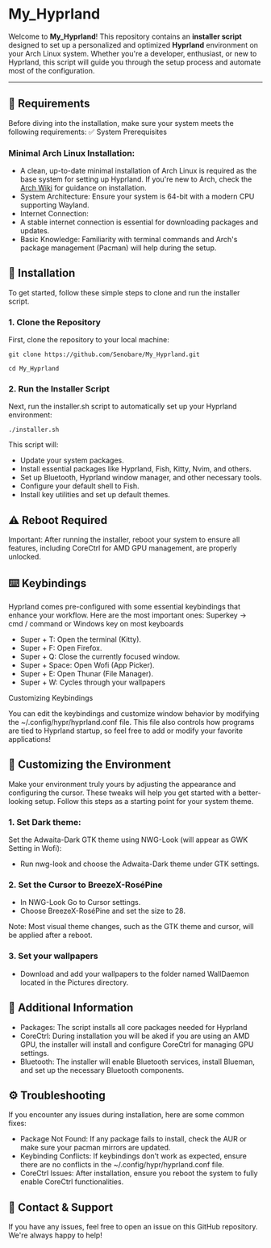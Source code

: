 # My_Hyprland

Welcome to **My_Hyprland**! This repository contains an **installer script** designed to set up a personalized and optimized **Hyprland** environment on your Arch Linux system. Whether you're a developer, enthusiast, or new to Hyprland, this script will guide you through the setup process and automate most of the configuration.

---

## 🌟 Requirements

Before diving into the installation, make sure your system meets the following requirements:
✅ System Prerequisites

### Minimal Arch Linux Installation:

  - A clean, up-to-date minimal installation of Arch Linux is required as the base system for setting up Hyprland. If you're new to Arch, check the [Arch Wiki](https://wiki.archlinux.org/title/Main_page) for guidance on installation.
  - System Architecture: Ensure your system is 64-bit with a modern CPU supporting Wayland.
  - Internet Connection:
  - A stable internet connection is essential for downloading packages and updates.
  - Basic Knowledge: Familiarity with terminal commands and Arch's package management (Pacman) will help during the setup.

## 🚀 Installation

To get started, follow these simple steps to clone and run the installer script.

### 1. Clone the Repository

First, clone the repository to your local machine:

```
git clone https://github.com/Senobare/My_Hyprland.git
```
```
cd My_Hyprland
```

### 2. Run the Installer Script

Next, run the installer.sh script to automatically set up your Hyprland environment:

```
./installer.sh
```

This script will:
- Update your system packages.
- Install essential packages like Hyprland, Fish, Kitty, Nvim, and others.
- Set up Bluetooth, Hyprland window manager, and other necessary tools.
- Configure your default shell to Fish.
- Install key utilities and set up default themes.

## ⚠️ Reboot Required

Important: After running the installer, reboot your system to ensure all features, including CoreCtrl for AMD GPU management, are properly unlocked.

## ⌨️ Keybindings

Hyprland comes pre-configured with some essential keybindings that enhance your workflow. Here are the most important ones:
Superkey -> cmd / command or Windows key on most keyboards

- Super + T: Open the terminal (Kitty).
- Super + F: Open Firefox.
- Super + Q: Close the currently focused window.
- Super + Space: Open Wofi (App Picker).
- Super + E: Open Thunar (File Manager).
- Super + W: Cycles through your wallpapers

Customizing Keybindings

You can edit the keybindings and customize window behavior by modifying the ~/.config/hypr/hyprland.conf file.
This file also controls how programs are tied to Hyprland startup, so feel free to add or modify your favorite applications!

## 🎨 Customizing the Environment

Make your environment truly yours by adjusting the appearance and configuring the cursor. These tweaks will help you get started with a better-looking setup.
Follow this steps as a starting point for your system theme. 

### 1. Set Dark theme:

Set the Adwaita-Dark GTK theme using NWG-Look (will appear as GWK Setting in Wofi):

  - Run nwg-look and choose the Adwaita-Dark theme under GTK settings.

### 2. Set the Cursor to BreezeX-RoséPine

  - In NWG-Look Go to Cursor settings.
  - Choose BreezeX-RoséPine and set the size to 28.

Note: Most visual theme changes, such as the GTK theme and cursor, will be applied after a reboot.

### 3. Set your wallpapers

  - Download and add your wallpapers to the folder named WallDaemon located in the Pictures directory.

## 🔧 Additional Information

  - Packages: The script installs all core packages needed for Hyprland
  - CoreCtrl: During installation you will be aked if you are using an AMD GPU, the installer will install and configure CoreCtrl for managing GPU settings.
  - Bluetooth: The installer will enable Bluetooth services, install Blueman, and set up the necessary Bluetooth components.

## ⚙️ Troubleshooting

If you encounter any issues during installation, here are some common fixes:

  - Package Not Found: If any package fails to install, check the AUR or make sure your pacman mirrors are updated.
  - Keybinding Conflicts: If keybindings don’t work as expected, ensure there are no conflicts in the ~/.config/hypr/hyprland.conf file.
  - CoreCtrl Issues: After installation, ensure you reboot the system to fully enable CoreCtrl functionalities.

## 💬 Contact & Support

If you have any issues, feel free to open an issue on this GitHub repository. We're always happy to help!
